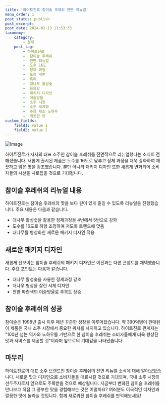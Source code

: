 ```yaml
---
title: '하이트진로 참이슬 후레쉬 전면 리뉴얼'
menu_order: 1
post_status: publish
post_excerpt: 
post_date: 2024-02-13 11:53:33
taxonomy:
    category:
        - 경제
    post_tag:
        - 하이트진로
        -  참이슬 후레쉬
        -  전면 리뉴얼
        -  도수 16도
        -  정제 과정
        -  포장 개편
        -  특허
        -  대나무 활성숯
        -  음용감
        -  패키지 디자인
        -  이슬방울
        -  소주 시장
        -  소주 세계화
        -  주류 제조 노하우
        -  깨끗한 맛
custom_fields:
    field1: value 1
    field2: value 2
---
```


![Image](https://imgnews.pstatic.net/image/003/2024/02/13/NISI20240213_0001478743_web_20240213090040_20240213092014412.jpg?type=w647)

하이트진로가 자사의 대표 소주인 참이슬 후레쉬를 전면적으로 리뉴얼했다는 소식이 전해졌습니다. 새롭게 출시된 제품은 도수를 16도로 낮추고 정제 과정을 더욱 강화하여 깨끗하고 맑은 맛을 강조했습니다. 뿐만 아니라 패키지 디자인 또한 새롭게 변화되어 소비자들의 시선을 사로잡을 것으로 기대됩니다.
## 참이슬 후레쉬의 리뉴얼 내용
하이트진로는 참이슬 후레쉬의 맛을 보다 깊이 있게 즐길 수 있도록 리뉴얼을 진행했습니다. 주요 내용은 다음과 같습니다.
- 대나무 활성숯을 활용한 정제과정을 4번에서 5번으로 강화
- 도수를 16도로 하향 조정하여 저도화 트렌드에 맞춤
- 대나무를 형상화한 새로운 패키지 디자인 적용
## 새로운 패키지 디자인
새롭게 선보이는 참이슬 후레쉬의 패키지 디자인은 이전과는 다른 콘셉트를 채택했습니다. 주요 포인트는 다음과 같습니다.
- 대나무 활성숯을 사용한 정제과정 강조
- 대나무 형상을 살린 서체 디자인
- 진한 파란색의 이슬방울로 주목도 상승
## 참이슬 후레쉬의 성공
참이슬은 1998년 출시 이후 매년 꾸준한 성장을 이루어왔습니다. 약 390억병이 판매된 이 제품은 국내 소주 시장에서 중요한 위치를 차지하고 있습니다. 하이트진로 관계자는 "100년 넘는 역사와 노하우를 기반으로 한 참이슬 후레쉬는 소비자들에게 더욱 향상된 맛과 서비스를 제공할 것"이라며 앞으로의 기대감을 나타냈습니다.
## 마무리
하이트진로의 대표 소주 브랜드인 참이슬 후레쉬의 전면 리뉴얼 소식에 대해 알아보았습니다. 새로운 맛과 디자인으로 소비자들을 매료시킬 것으로 기대되며, 국내 소주 시장의 선두주자로서 앞으로도 주목받을 것으로 예상됩니다. 지금부터 변화된 참이슬 후레쉬를 만나보고 직접 그 풍부한 맛을 경험해보는 것은 어떨까요? 여러분도 이국적인 디자인과 깔끔한 맛에 놀라실 것입니다. 함께 새로워진 참이슬 후레쉬를 만끽해보세요!

